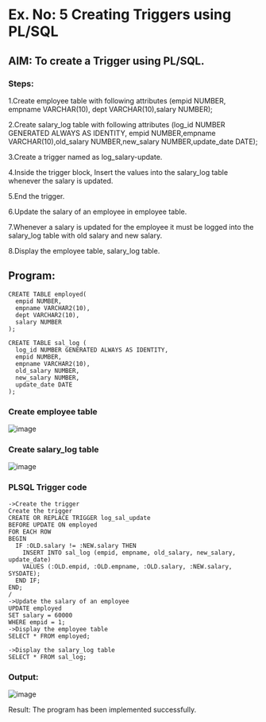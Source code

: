 # Ex. No: 5 Creating Triggers using PL/SQL

## AIM: To create a Trigger using PL/SQL.
### Steps:

1.Create employee table with following attributes (empid NUMBER, empname VARCHAR(10), dept VARCHAR(10),salary NUMBER);

2.Create salary_log table with following attributes (log_id NUMBER GENERATED ALWAYS AS IDENTITY, empid NUMBER,empname VARCHAR(10),old_salary NUMBER,new_salary NUMBER,update_date DATE);

3.Create a trigger named as log_salary-update.

4.Inside the trigger block, Insert the values into the salary_log table whenever the salary is updated.

5.End the trigger.

6.Update the salary of an employee in employee table.

7.Whenever a salary is updated for the employee it must be logged into the salary_log table with old salary and new salary.

8.Display the employee table, salary_log table.

## Program:
```
CREATE TABLE employed(
  empid NUMBER,
  empname VARCHAR2(10),
  dept VARCHAR2(10),
  salary NUMBER
);

CREATE TABLE sal_log (
  log_id NUMBER GENERATED ALWAYS AS IDENTITY,
  empid NUMBER,
  empname VARCHAR2(10),
  old_salary NUMBER,
  new_salary NUMBER,
  update_date DATE
);
```
### Create employee table

![image](https://github.com/Safeeq-Fazil/Ex-No-5-Creating-Triggers-using-PL-SQL/assets/118680361/1aab3ea7-63e6-4523-9eaf-f327c13f0074)


### Create salary_log table

![image](https://github.com/Safeeq-Fazil/Ex-No-5-Creating-Triggers-using-PL-SQL/assets/118680361/6885b39b-aef3-4f75-84d9-ac9777a6d84d)


### PLSQL Trigger code
```
->Create the trigger
Create the trigger
CREATE OR REPLACE TRIGGER log_sal_update
BEFORE UPDATE ON employed
FOR EACH ROW
BEGIN
  IF :OLD.salary != :NEW.salary THEN
    INSERT INTO sal_log (empid, empname, old_salary, new_salary, update_date)
    VALUES (:OLD.empid, :OLD.empname, :OLD.salary, :NEW.salary, SYSDATE);
  END IF;
END;
/
->Update the salary of an employee
UPDATE employed
SET salary = 60000
WHERE empid = 1;
->Display the employee table
SELECT * FROM employed;

->Display the salary_log table
SELECT * FROM sal_log;
```
### Output:

![image](https://github.com/Safeeq-Fazil/Ex-No-5-Creating-Triggers-using-PL-SQL/assets/118680361/e27dcca0-7fe0-4e0d-9660-eabf2da9cfac)


Result:
The program has been implemented successfully.
